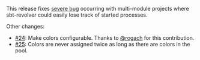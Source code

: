 This release fixes [severe bug][#21] occurring with multi-module projects where sbt-revolver could easily lose
track of started processes.

Other changes:

  * [#24][]: Make colors configurable. Thanks to [@rogach][] for this
    contribution.
  * [#25][]: Colors are never assigned twice as long as there are colors in the pool.

[#21]: https://github.com/spray/sbt-revolver/issues/21
[#24]: https://github.com/spray/sbt-revolver/issues/24
[#25]: https://github.com/spray/sbt-revolver/issues/25
[@rogach]: https://github.com/Rogach
